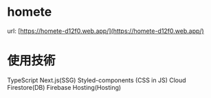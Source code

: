 # homete
url: [https://homete-d12f0.web.app/](https://homete-d12f0.web.app/)

# 使用技術
TypeScript
Next.js(SSG)
Styled-components (CSS in JS)
Cloud Firestore(DB)
Firebase Hosting(Hosting)